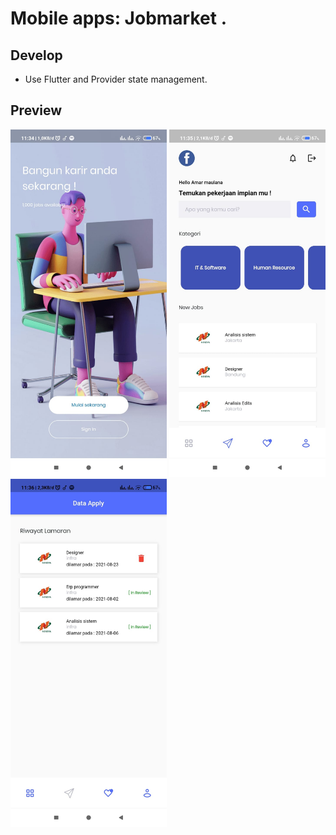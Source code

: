 # Mobile apps:  Jobmarket .

## Develop
- Use Flutter and Provider state management.

## Preview
<p align="left"> 
 
<img src="assets/3.jpeg" width="250">
<img src="assets/2.jpeg" width="250">
<img src="assets/1.jpeg" width="250">

<!-- ## Getting Started
- Fork or Clone the Repository
- Give a star if this repository useful
 -->
